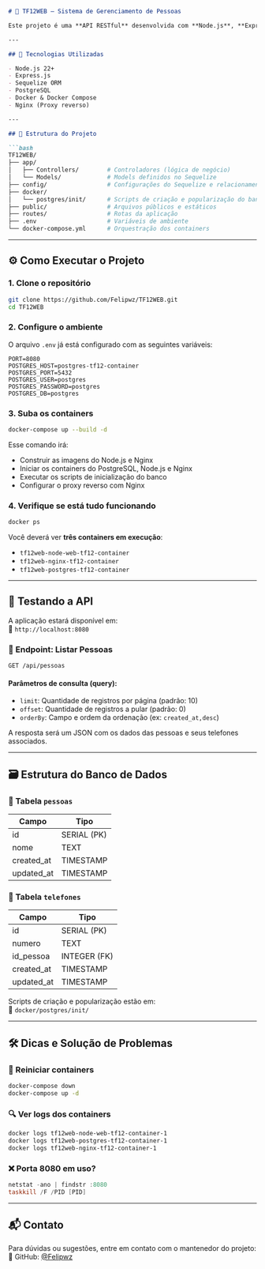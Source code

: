 ```markdown
# 📇 TF12WEB – Sistema de Gerenciamento de Pessoas

Este projeto é uma **API RESTful** desenvolvida com **Node.js**, **Express**, **Sequelize** e **PostgreSQL**, containerizada com **Docker**. O sistema permite gerenciar pessoas e seus respectivos telefones, com suporte a paginação, ordenação e relacionamento 1:N.

---

## 🚀 Tecnologias Utilizadas

- Node.js 22+
- Express.js
- Sequelize ORM
- PostgreSQL
- Docker & Docker Compose
- Nginx (Proxy reverso)

---

## 📁 Estrutura do Projeto

```bash
TF12WEB/
├── app/
│   ├── Controllers/        # Controladores (lógica de negócio)
│   └── Models/             # Models definidos no Sequelize
├── config/                 # Configurações do Sequelize e relacionamentos
├── docker/
│   └── postgres/init/      # Scripts de criação e popularização do banco
├── public/                 # Arquivos públicos e estáticos
├── routes/                 # Rotas da aplicação
├── .env                    # Variáveis de ambiente
└── docker-compose.yml      # Orquestração dos containers
```

---

## ⚙️ Como Executar o Projeto

### 1. Clone o repositório

```bash
git clone https://github.com/Felipwz/TF12WEB.git
cd TF12WEB
```

### 2. Configure o ambiente

O arquivo `.env` já está configurado com as seguintes variáveis:

```env
PORT=8080
POSTGRES_HOST=postgres-tf12-container
POSTGRES_PORT=5432
POSTGRES_USER=postgres
POSTGRES_PASSWORD=postgres
POSTGRES_DB=postgres
```

### 3. Suba os containers

```bash
docker-compose up --build -d
```

Esse comando irá:

- Construir as imagens do Node.js e Nginx
- Iniciar os containers do PostgreSQL, Node.js e Nginx
- Executar os scripts de inicialização do banco
- Configurar o proxy reverso com Nginx

### 4. Verifique se está tudo funcionando

```bash
docker ps
```

Você deverá ver **três containers em execução**:

- `tf12web-node-web-tf12-container`
- `tf12web-nginx-tf12-container`
- `tf12web-postgres-tf12-container`

---

## 🧪 Testando a API

A aplicação estará disponível em:  
🔗 `http://localhost:8080`

### 🔎 Endpoint: Listar Pessoas

```http
GET /api/pessoas
```

#### Parâmetros de consulta (query):

- `limit`: Quantidade de registros por página (padrão: 10)
- `offset`: Quantidade de registros a pular (padrão: 0)
- `orderBy`: Campo e ordem da ordenação (ex: `created_at,desc`)

A resposta será um JSON com os dados das pessoas e seus telefones associados.

---

## 🗃️ Estrutura do Banco de Dados

### 📌 Tabela `pessoas`

| Campo      | Tipo        |
|------------|-------------|
| id         | SERIAL (PK) |
| nome       | TEXT        |
| created_at | TIMESTAMP   |
| updated_at | TIMESTAMP   |

### 📌 Tabela `telefones`

| Campo      | Tipo         |
|------------|--------------|
| id         | SERIAL (PK)  |
| numero     | TEXT         |
| id_pessoa  | INTEGER (FK) |
| created_at | TIMESTAMP    |
| updated_at | TIMESTAMP    |

Scripts de criação e popularização estão em:  
📁 `docker/postgres/init/`

---

## 🛠️ Dicas e Solução de Problemas

### 🔄 Reiniciar containers

```bash
docker-compose down
docker-compose up -d
```

### 🔍 Ver logs dos containers

```bash
docker logs tf12web-node-web-tf12-container-1
docker logs tf12web-postgres-tf12-container-1
docker logs tf12web-nginx-tf12-container-1
```

### ❌ Porta 8080 em uso?

```powershell
netstat -ano | findstr :8080
taskkill /F /PID [PID]
```

---

## 📬 Contato

Para dúvidas ou sugestões, entre em contato com o mantenedor do projeto:  
🔗 GitHub: [@Felipwz](https://github.com/Felipwz)
```
